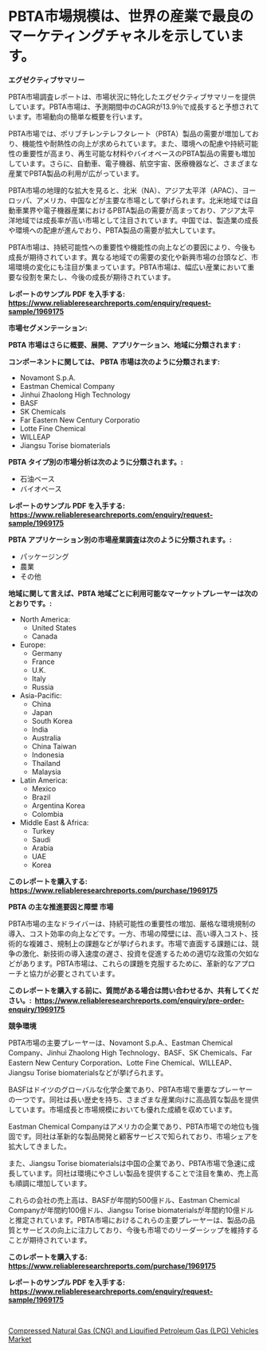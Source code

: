 <p><h1>PBTA市場規模は、世界の産業で最良のマーケティングチャネルを示しています。</h1></p><p><strong>エグゼクティブサマリー</strong></p>
<p><p>PBTA市場調査レポートは、市場状況に特化したエグゼクティブサマリーを提供しています。PBTA市場は、予測期間中のCAGRが13.9％で成長すると予想されています。市場動向の簡単な概要を行います。</p><p>PBTA市場では、ポリブチレンテレフタレート（PBTA）製品の需要が増加しており、機能性や耐熱性の向上が求められています。また、環境への配慮や持続可能性の重要性が高まり、再生可能な材料やバイオベースのPBTA製品の需要も増加しています。さらに、自動車、電子機器、航空宇宙、医療機器など、さまざまな産業でPBTA製品の利用が広がっています。</p><p>PBTA市場の地理的な拡大を見ると、北米（NA）、アジア太平洋（APAC）、ヨーロッパ、アメリカ、中国などが主要な市場として挙げられます。北米地域では自動車業界や電子機器産業におけるPBTA製品の需要が高まっており、アジア太平洋地域では成長率が高い市場として注目されています。中国では、製造業の成長や環境への配慮が進んでおり、PBTA製品の需要が拡大しています。</p><p>PBTA市場は、持続可能性への重要性や機能性の向上などの要因により、今後も成長が期待されています。異なる地域での需要の変化や新興市場の台頭など、市場環境の変化にも注目が集まっています。PBTA市場は、幅広い産業において重要な役割を果たし、今後の成長が期待されています。</p></p>
<p><strong>レポートのサンプル PDF を入手する: <a href="https://www.reliableresearchreports.com/enquiry/request-sample/1969175">https://www.reliableresearchreports.com/enquiry/request-sample/1969175</a></strong></p>
<p><strong>市場セグメンテーション:</strong></p>
<p><strong> PBTA 市場はさらに概要、展開、アプリケーション、地域に分類されます :</strong></p>
<p><strong>コンポーネントに関しては、 PBTA 市場は次のように分類されます: &nbsp;</strong></p>
<p><ul><li>Novamont S.p.A.</li><li>Eastman Chemical Company</li><li>Jinhui Zhaolong High Technology</li><li>BASF</li><li>SK Chemicals</li><li>Far Eastern New Century Corporatio</li><li>Lotte Fine Chemical</li><li>WILLEAP</li><li>Jiangsu Torise biomaterials</li></ul></p>
<p><strong> PBTA タイプ別の市場分析は次のように分類されます。:</strong></p>
<p><ul><li>石油ベース</li><li>バイオベース</li></ul></p>
<p><strong>レポートのサンプル PDF を入手する: &nbsp;<a href="https://www.reliableresearchreports.com/enquiry/request-sample/1969175">https://www.reliableresearchreports.com/enquiry/request-sample/1969175</a></strong></p>
<p><strong> PBTA アプリケーション別の市場産業調査は次のように分類されます。:</strong></p>
<p><ul><li>パッケージング</li><li>農業</li><li>その他</li></ul></p>
<p><strong>地域に関して言えば、PBTA 地域ごとに利用可能なマーケットプレーヤーは次のとおりです。:</strong></p>
<p><ul>
    <li>
        North America:
        <ul>
            <li>United States</li>
            <li>Canada</li>
        </ul>
    </li>
    <li>
        Europe:
        <ul>
            <li>Germany</li>
            <li>France</li>
            <li>U.K.</li>
            <li>Italy</li>
            <li>Russia</li>
        </ul>
    </li>
    <li>
        Asia-Pacific:
        <ul>
            <li>China</li>
            <li>Japan</li>
            <li>South Korea</li>
            <li>India</li>
            <li>Australia</li>
            <li>China Taiwan</li>
            <li>Indonesia</li>
            <li>Thailand</li>
            <li>Malaysia</li>
        </ul>
    </li>
    <li>
        Latin America:
        <ul>
            <li>Mexico</li>
            <li>Brazil</li>
            <li>Argentina Korea</li>
            <li>Colombia</li>
        </ul>
    </li>
    <li>
        Middle East & Africa:
        <ul>
            <li>Turkey</li>
            <li>Saudi</li>
            <li>Arabia</li>
            <li>UAE</li>
            <li>Korea</li>
        </ul>
    </li>
    </ul></p>
<p><strong>このレポートを購入する: &nbsp;<a href="https://www.reliableresearchreports.com/purchase/1969175">https://www.reliableresearchreports.com/purchase/1969175</a></strong></p>
<p><strong>PBTA の主な推進要因と障壁 市場</strong></p>
<p><p>PBTA市場の主なドライバーは、持続可能性の重要性の増加、厳格な環境規制の導入、コスト効率の向上などです。一方、市場の障壁には、高い導入コスト、技術的な複雑さ、規制上の課題などが挙げられます。市場で直面する課題には、競争の激化、新技術の導入速度の遅さ、投資を促進するための適切な政策の欠如などがあります。PBTA市場は、これらの課題を克服するために、革新的なアプローチと協力が必要とされています。</p></p>
<p><strong>このレポートを購入する前に、質問がある場合は問い合わせるか、共有してください。:&nbsp; <a href="https://www.reliableresearchreports.com/enquiry/pre-order-enquiry/1969175">https://www.reliableresearchreports.com/enquiry/pre-order-enquiry/1969175</a></strong></p>
<p><strong>競争環境</strong></p>
<p><p>PBTA市場の主要プレーヤーは、Novamont S.p.A.、Eastman Chemical Company、Jinhui Zhaolong High Technology、BASF、SK Chemicals、Far Eastern New Century Corporation、Lotte Fine Chemical、WILLEAP、Jiangsu Torise biomaterialsなどが挙げられます。</p><p>BASFはドイツのグローバルな化学企業であり、PBTA市場で重要なプレーヤーの一つです。同社は長い歴史を持ち、さまざまな産業向けに高品質な製品を提供しています。市場成長と市場規模においても優れた成績を収めています。</p><p>Eastman Chemical Companyはアメリカの企業であり、PBTA市場での地位も強固です。同社は革新的な製品開発と顧客サービスで知られており、市場シェアを拡大してきました。</p><p>また、Jiangsu Torise biomaterialsは中国の企業であり、PBTA市場で急速に成長しています。同社は環境にやさしい製品を提供することで注目を集め、売上高も順調に増加しています。</p><p>これらの会社の売上高は、BASFが年間約500億ドル、Eastman Chemical Companyが年間約100億ドル、Jiangsu Torise biomaterialsが年間約10億ドルと推定されています。PBTA市場におけるこれらの主要プレーヤーは、製品の品質とサービスの向上に注力しており、今後も市場でのリーダーシップを維持することが期待されています。</p></p>
<p><strong>このレポートを購入する: &nbsp; <a href="https://www.reliableresearchreports.com/purchase/1969175">https://www.reliableresearchreports.com/purchase/1969175</a></strong></p>
<p><strong>レポートのサンプル PDF を入手する: &nbsp;<a href="https://www.reliableresearchreports.com/enquiry/request-sample/1969175">https://www.reliableresearchreports.com/enquiry/request-sample/1969175</a></strong><strong></strong></p>
<p>&nbsp;</p>
<p><p><a href="https://eight-handstand-8fb.notion.site/Compressed-Natural-Gas-CNG-and-Liquified-Petroleum-Gas-LPG-Vehicles-Market-Size-and-Examines-it-75a81105bf584593b1f54b26711b5d3f">Compressed Natural Gas (CNG) and Liquified Petroleum Gas (LPG) Vehicles Market</a></p></p>